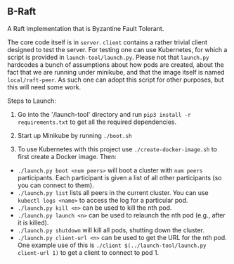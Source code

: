 B-Raft
------------------
A Raft implementation that is Byzantine Fault Tolerant.

The core code itself is in `server`. `client` contains a rather trivial client designed to test the server. For testing one can use
Kubernetes, for which a script is provided in `launch-tool/launch.py`. Please not that `launch.py` hardcodes a bunch of
assumptions about how pods are created, about the fact that we are running under minikube, and that the image itself is
named `local/raft-peer`. As such one can adopt this script for other purposes, but this will need some work.

Steps to Launch:
1. Go into the '/launch-tool' directory and run `pip3 install -r requirements.txt` to get all the required dependencies.

2. Start up Minikube by running `./boot.sh`

3. To use Kubernetes with this project use `./create-docker-image.sh` to first create a Docker image. Then:
-   `./launch.py boot <num peers>` will boot a cluster with `num peers` participants. Each participant is given a list of
  all other participants (so you can connect to them).
-   `./launch.py list` lists all peers in the current cluster. You can use `kubectl logs <name>` to access the log for a
    particular pod.
-   `./launch.py kill <n>` can be used to kill the nth pod.
-   `./launch.py launch <n>` can be used to relaunch the nth pod (e.g., after it is killed).
-   `./launch.py shutdown` will kill all pods, shutting down the cluster.
-   `./launch.py client-url <n>` can be used to get the URL for the nth pod. One example use of this is `./client
    $(../launch-tool/launch.py client-url 1)` to get a client to connect to pod 1.

